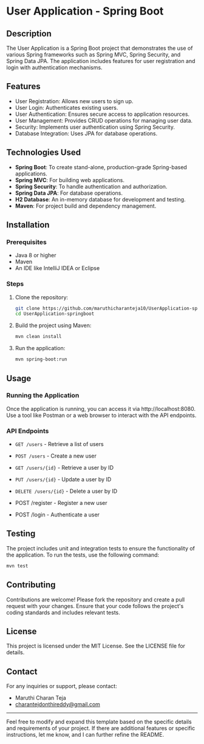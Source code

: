 # User Application - Spring Boot

## Description

The User Application is a Spring Boot project that demonstrates the use of various Spring frameworks such as Spring MVC, Spring Security, and Spring Data JPA. The application includes features for user registration and login with authentication mechanisms.

## Features

- User Registration: Allows new users to sign up.
- User Login: Authenticates existing users.
- User Authentication: Ensures secure access to application resources.
- User Management: Provides CRUD operations for managing user data.
- Security: Implements user authentication using Spring Security.
- Database Integration: Uses JPA for database operations.

## Technologies Used

- **Spring Boot**: To create stand-alone, production-grade Spring-based applications.
- **Spring MVC**: For building web applications.
- **Spring Security**: To handle authentication and authorization.
- **Spring Data JPA**: For database operations.
- **H2 Database**: An in-memory database for development and testing.
- **Maven**: For project build and dependency management.

## Installation

### Prerequisites

- Java 8 or higher
- Maven
- An IDE like IntelliJ IDEA or Eclipse

### Steps

1. Clone the repository:
   ```sh
   git clone https://github.com/maruthicharanteja10/UserApplication-springboot.git
   cd UserApplication-springboot
   ```

2. Build the project using Maven:
   ```sh
   mvn clean install
   ```

3. Run the application:
   ```sh
   mvn spring-boot:run
   ```

## Usage

### Running the Application

Once the application is running, you can access it via http://localhost:8080. Use a tool like Postman or a web browser to interact with the API endpoints.

### API Endpoints

- `GET /users` - Retrieve a list of users
- `POST /users` - Create a new user
- `GET /users/{id}` - Retrieve a user by ID
- `PUT /users/{id}` - Update a user by ID
- `DELETE /users/{id}` - Delete a user by ID

- POST /register - Register a new user
- POST /login - Authenticate a user


## Testing

The project includes unit and integration tests to ensure the functionality of the application. To run the tests, use the following command:

```sh
mvn test
```

## Contributing

Contributions are welcome! Please fork the repository and create a pull request with your changes. Ensure that your code follows the project's coding standards and includes relevant tests.

## License

This project is licensed under the MIT License. See the LICENSE file for details.

## Contact

For any inquiries or support, please contact:

- Maruthi Charan Teja
- charantejdonthireddy@gmail.com

---

Feel free to modify and expand this template based on the specific details and requirements of your project. If there are additional features or specific instructions, let me know, and I can further refine the README.
